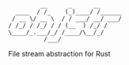 ```
         __      _      __      
  ____  / /_    (_)____/ /______
 / __ \/ __ \  / / ___/ __/ ___/
/ /_/ / /_/ / / (__  ) /_/ /    
\____/_.___/_/ /____/\__/_/     
          /___/                 
```

File stream abstraction for Rust

